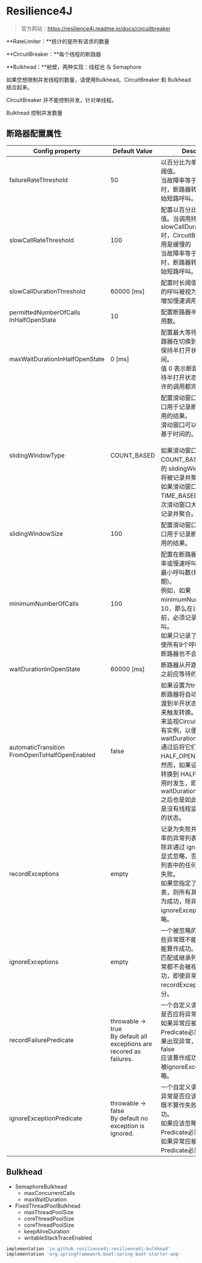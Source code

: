 # Resilience4J

> 官方网站：https://resilience4j.readme.io/docs/circuitbreaker

**RateLimiter：**统计的是所有请求的数量

**CircuitBreaker：**每个线程的断路器

**Bulkhead：**舱壁，两种实现：线程池 与 Semaphore





如果您想限制并发线程的数量，请使用Bulkhead。CircuitBreaker 和 Bulkhead 结合起来。

CircuitBreaker 并不能控制并发，针对单线程。

Bulkhead 控制并发数量



## 断路器配置属性

| Config property                                   | Default Value                                                | Description                                                  |
| ------------------------------------------------- | ------------------------------------------------------------ | ------------------------------------------------------------ |
| failureRateThreshold                              | 50                                                           | 以百分比为单位配置失败率阈值。<br>当故障率等于或大于阈值时，断路器转换为打开并开始短路呼叫。 |
| slowCallRateThreshold                             | 100                                                          | 配置以百分比为单位的阈值。当调用持续时间大于 slowCallDurationThreshold 时，CircuitBreaker 认为调用是缓慢的<br>当故障率等于或大于阈值时，断路器转换为打开并开始短路呼叫。 |
| slowCallDurationThreshold                         | 60000 [ms]                                                   | 配置时长阈值，超过该阈值的呼叫被视为慢速调用，并增加慢速调用的比率。 |
| permittedNumberOfCalls<br/>InHalfOpenState        | 10                                                           | 配置断路器半开时允许的调用数。                               |
| maxWaitDurationInHalfOpenState                    | 0 [ms]                                                       | 配置最大等待时间，控制断路器在切换到打开状态之前保持半打开状态的最长时间。 <br/>值 0 表示断路器将无限地等待半打开状态，直到所有允许的调用都完成。 |
| slidingWindowType                                 | COUNT_BASED                                                  | 配置滑动窗口的类型，该窗口用于记录断路器关闭时调用的结果。 <br/>滑动窗口可以是基于计数或基于时间的。<br><br/>如果滑动窗口是 COUNT_BASED，那么最后的 slidingWindowSize 调用将被记录并聚合。 <br/>如果滑动窗口是 TIME_BASED，那么最后一次滑动窗口大小的调用将被记录并聚合。 |
| slidingWindowSize                                 | 100                                                          | 配置滑动窗口的大小，该窗口用于记录断路器关闭时调用的结果。   |
| minimumNumberOfCalls                              | 100                                                          | 配置在断路器可以计算错误率或慢速呼叫率之前所需的最小呼叫数(每个滑动窗口周期)。 <br/>例如，如果minimumNumberOfCalls为10，那么在计算故障率之前，必须记录至少10个呼叫。 <br/>如果只记录了9个呼叫，即使所有9个呼叫都失败了，断路器也不会过渡到打开。 |
| waitDurationInOpenState                           | 60000 [ms]                                                   | 断路器从开路过渡到半开路之前应等待的时间。                   |
| automaticTransition<br/>FromOpenToHalfOpenEnabled | false                                                        | 如果设置为true，则意味着断路器将自动从打开状态过渡到半开状态，不需要调用来触发转换。创建一个线程来监视CircuitBreakers的所有实例，以便在 waitDurationInOpenState 通过后将它们转换为HALF_OPEN。<br>然而，如果设置为false，则转换到 HALF_OPEN 仅在调用时发生，即使在传递 waitDurationInOpenState 之后也是如此。这里的优点是没有线程监视所有断路器的状态。 |
| recordExceptions                                  | empty                                                        | 记录为失败并因此增加故障率的异常列表。 <br/>除非通过 ignoreExceptions 显式忽略，否则匹配或继承列表中的任何异常都将视为失败。 <br/>如果您指定了一个异常列表，则所有其他异常都被视为成功，除非它们被ignoreExceptions显式忽略。 |
| ignoreExceptions                                  | empty                                                        | 一个被忽略的异常列表，这些异常既不能算作失败也不能算作成功。 <br/>匹配或继承列表中的任何异常都不会被视为失败或成功，即使异常是recordExceptions的一部分。 |
| recordFailurePredicate                            | throwable -> true<br>By default all exceptions are recored as failures. | 一个自定义谓词，用于评估是否应将异常记录为失败。 <br/>如果异常应被视为失败，则Predicate必须返回true。如果出现异常，谓词必须返回false <br/>应该算作成功，除非该异常被ignoreExceptions显式忽略。 |
| ignoreExceptionPredicate                          | throwable -> false<br>By default no exception is ignored.    | 一个自定义谓词，用于评估异常是否应该被忽略，并且既不算作失败也不算作成功。 <br/>如果应该忽略异常，Predicate必须返回true。 <br/>如果异常应被视为失败，则Predicate必须返回false。 |



## Bulkhead

- SemaphoreBulkhead
  - maxConcurrentCalls
  - maxWaitDuration
- FixedThreadPoolBulkhead
  - maxThreadPoolSize
  - coreThreadPoolSize
  - coreThreadPoolSize
  - keepAliveDuration
  - writableStackTraceEnabled

~~~groovy
implementation 'io.github.resilience4j:resilience4j-bulkhead'
implementation 'org.springframework.boot:spring-boot-starter-aop'
~~~




